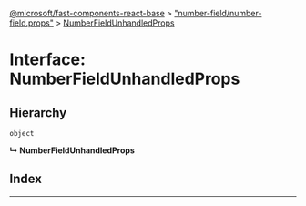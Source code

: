 [@microsoft/fast-components-react-base](../README.md) > ["number-field/number-field.props"](../modules/_number_field_number_field_props_.md) > [NumberFieldUnhandledProps](../interfaces/_number_field_number_field_props_.numberfieldunhandledprops.md)

# Interface: NumberFieldUnhandledProps

## Hierarchy

 `object`

**↳ NumberFieldUnhandledProps**

## Index

---

